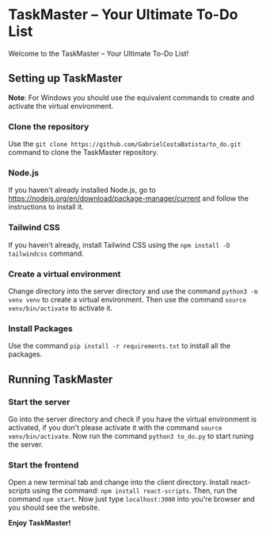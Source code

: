 # TaskMaster – Your Ultimate To-Do List
Welcome to the TaskMaster – Your Ultimate To-Do List!


## Setting up TaskMaster

**Note**: For Windows you should use the equivalent commands to create and activate the virtual environment.

### Clone the repository
Use the ```git clone https://github.com/GabrielCostaBatista/to_do.git``` command to clone the TaskMaster repository.

### Node.js
If you haven't already installed Node.js, go to https://nodejs.org/en/download/package-manager/current and follow the instructions to install it.

### Tailwind CSS
If you haven't already, install Tailwind CSS using the ```npm install -D tailwindcss``` command.

### Create a virtual environment
Change directory into the server directory and use the command ```python3 -m venv venv``` to create a virtual environment. Then use the command ```source venv/bin/activate``` to activate it.

### Install Packages
Use the command ```pip install -r requirements.txt``` to install all the packages.

## Running TaskMaster

### Start the server
Go into the server directory and check if you have the virtual environment is activated, if you don't please activate it with the command ```source venv/bin/activate```. Now run the command ```python3 to_do.py``` to start runing the server.

### Start the frontend
Open a new terminal tab and change into the client directory. Install react-scripts using the command: ```npm install react-scripts```. Then, run the command ```npm start```. Now just type ```localhost:3000``` into you're browser and you should see the website.

**Enjoy TaskMaster!**

